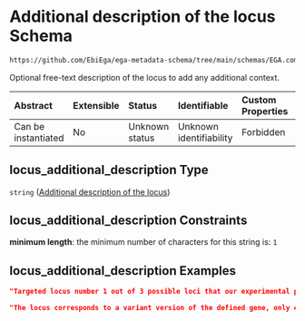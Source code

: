 # Additional description of the locus Schema

```txt
https://github.com/EbiEga/ega-metadata-schema/tree/main/schemas/EGA.common-definitions.json#/definitions/locus_identifier/properties/loci_descriptor/items/properties/locus_additional_description
```

Optional free-text description of the locus to add any additional context.

| Abstract            | Extensible | Status         | Identifiable            | Custom Properties | Additional Properties | Access Restrictions | Defined In                                                                                |
| :------------------ | :--------- | :------------- | :---------------------- | :---------------- | :-------------------- | :------------------ | :---------------------------------------------------------------------------------------- |
| Can be instantiated | No         | Unknown status | Unknown identifiability | Forbidden         | Allowed               | none                | [EGA.common-definitions.json*](../out/EGA.common-definitions.json "open original schema") |

## locus_additional_description Type

`string` ([Additional description of the locus](ega-12-definitions-locus-identifier-properties-loci-context-array-locus-context-item-properties-additional-description-of-the-locus.md))

## locus_additional_description Constraints

**minimum length**: the minimum number of characters for this string is: `1`

## locus_additional_description Examples

```json
"Targeted locus number 1 out of 3 possible loci that our experimental procedure aimed at."
```

```json
"The locus corresponds to a variant version of the defined gene, only existing in patients with X disease."
```
